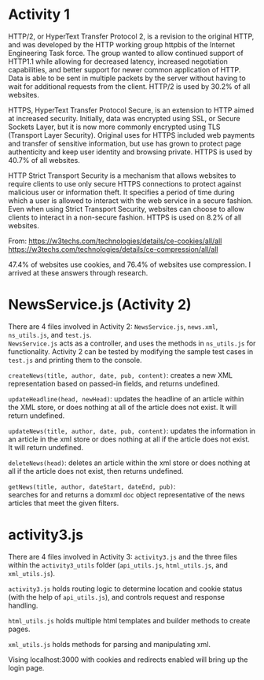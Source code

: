 # Activity 1

HTTP/2, or HyperText Transfer Protocol 2, is a revision to the original HTTP, and was developed by the HTTP working group httpbis of the Internet Engineering Task force. The group wanted to allow continued support of HTTP1.1 while allowing for decreased latency, increased negotiation capabilities, and better support for newer common application of HTTP. Data is able to be sent in multiple packets by the server without having to wait for additional requests from the client.  HTTP/2 is used by 30.2% of all websites.

HTTPS, HyperText Transfer Protocol Secure, is an extension to HTTP aimed at increased security. Initially, data was encrypted using SSL, or Secure Sockets Layer, but it is now more commonly encrypted using TLS (Transport Layer Security). Original uses for HTTPS included web payments and transfer of sensitive information, but use has grown to protect page authenticity and keep user identity and browsing private. HTTPS is used by 40.7% of all websites.  

HTTP Strict Transport Security is a mechanism that allows websites to require clients to use only secure HTTPS connections to protect against malicious user or information theft. It specifies a period of time during which a user is allowed to interact with the web service in a secure fashion. Even when using Strict Transport Security, websites can choose to allow clients to interact in a non-secure fashion. HTTPS is used on 8.2% of all websites.   

From: https://w3techs.com/technologies/details/ce-cookies/all/all
https://w3techs.com/technologies/details/ce-compression/all/all

47.4% of websites use cookies, and 76.4% of websites use compression. I arrived at these answers through research.

# NewsService.js (Activity 2)

There are 4 files involved in Activity 2: `NewsService.js`, `news.xml`, `ns_utils.js`, and `test.js`.  
`NewsService.js` acts as a controller, and uses the methods in `ns_utils.js` for functionality.
Activity 2 can be tested by modifying the sample test cases in `test.js` and printing them to the console.

`createNews(title, author, date, pub, content)`: creates a new XML representation based on passed-in fields, and returns undefined.  

`updateHeadline(head, newHead)`: updates the headline of an article within the XML store, or does nothing at all of the article does not exist. It will return undefined.    

`updateNews(title, author, date, pub, content)`: updates the information in an article in the xml store or does nothing at all if the article does not exist. It will return undefined.    

`deleteNews(head)`: deletes an article within the xml store or does nothing at all if the article does not exist, then returns undefined.  

`getNews(title, author, dateStart, dateEnd, pub)`:   
searches for and returns a domxml `doc` object representative of the news articles that meet the given filters.

# activity3.js
There are 4 files involved in Activity 3: `activity3.js` and the three files within the `activity3_utils` folder (`api_utils.js`, `html_utils.js`, and `xml_utils.js`).

`activity3.js` holds routing logic to determine location and cookie status (with the help of `api_utils.js`), and controls request and response handling.

`html_utils.js` holds multiple html templates and builder methods to create pages.

`xml_utils.js` holds methods for parsing and manipulating xml.

Vising localhost:3000 with cookies and redirects enabled will bring up the login page.
